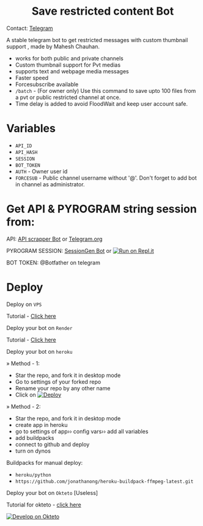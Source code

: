 <h1 align="center">
  <b>Save restricted content Bot</b>
</h1> 

Contact: [Telegram](https://t.me/Fojishahabkijai)

A stable telegram bot to get restricted messages with custom thumbnail support , made by Mahesh Chauhan. 

- works for both public and private channels
- Custom thumbnail support for Pvt medias
- supports text and webpage media messages
- Faster speed
- Forcesubscribe available 
- `/batch` - (For owner only) Use this command to save upto 100 files from a pvt or public restricted channel at once.
- Time delay is added to avoid FloodWait and keep user account safe. 

# Variables

- `API_ID`
- `API_HASH`
- `SESSION`
- `BOT_TOKEN` 
- `AUTH` - Owner user id
- `FORCESUB` - Public channel username without '@'. Don't forget to add bot in channel as administrator. 

# Get API & PYROGRAM string session from:
 
API: [API scrapper Bot](https://t.me/USETGSBOT) or [Telegram.org](https://my.telegram.org/auth)

PYROGRAM SESSION: [SessionGen Bot](https://t.me/SessionStringGeneratorZBot) or [![Run on Repl.it](https://replit.com/badge/github/vasusen-code/saverestrictedcontentbot)](https://replit.com/@SpEcHiDe/GenerateStringSession)

BOT TOKEN: @Botfather on telegram

# Deploy

Deploy on `VPS`

Tutorial - [Click here](https://t.me/MaheshChauhan/36)

Deploy your bot on `Render`

Tutorial - [Click here](https://telegra.ph/SRCB-on-Render-05-17)

Deploy your bot on `heroku`

» Method - 1:
- Star the repo, and fork it in desktop mode
- Go to settings of your forked repo
- Rename your repo by any other name
- Click on  [![Deploy](https://www.herokucdn.com/deploy/button.svg)](https://heroku.com/deploy)
 
» Method - 2:
- Star the repo, and fork it in desktop mode
- create app in heroku
- go to settings of app›› config vars›› add all variables
- add buildpacks
- connect to github and deploy
- turn on dynos
  
Buildpacks for manual deploy:

- `heroku/python`
- `https://github.com/jonathanong/heroku-buildpack-ffmpeg-latest.git`

Deploy your bot on `Okteto` [Useless]
  
Tutorial for okteto - [click here](https://telegra.ph/Okteto-Deploy-04-01)

[![Develop on Okteto](https://okteto.com/develop-okteto.svg)](https://cloud.okteto.com)
